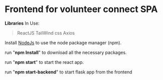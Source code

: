 # Frontend for volunteer connect SPA

**Libraries** In Use:

> ReactJS
> TailWind css
> Axios

Install [NodeJs](https://nodejs.org/en/download/) to use the node package manager (npm).

run "**npm Install**" to download all the necessary packages.

run "**npm start**" to start the react app.

run "**npm start-backend**" to start flask app from the frontend
